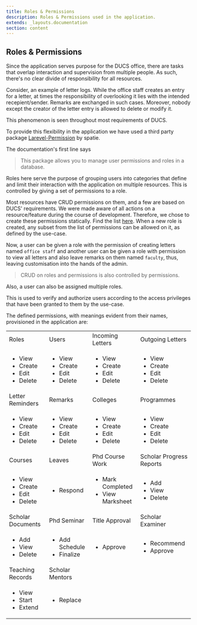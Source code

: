 ```yaml
---
title: Roles & Permissions
description: Roles & Permissions used in the application.
extends: _layouts.documentation
section: content
---
```

## Roles & Permissions 


Since the application serves purpose for the DUCS office, there are tasks that overlap interaction and supervision from multiple people. As such, there's no clear divide of responsibility for all resources. 

Consider, an example of letter logs. While the office staff creates an entry for a letter, at times the responsibility of overlooking it lies with the intended recepient/sender. Remarks are exchanged in such cases. Moreover, nobody except the creator of the letter entry is allowed to delete or modify it.

This phenomenon is seen throughout most requirements of DUCS. 

To provide this flexibility in the application we have used a third party package [Larevel-Permission](https://docs.spatie.be/laravel-permission/v3/introduction/) by spatie.

The documentation's first line says 
> This package allows you to manage user permissions and roles in a database.

Roles here serve the purpose of grouping users into categories that define and limit their interaction with the application on multiple resources. This is controlled by giving a set of permissions to a role.

Most resources have CRUD permissions on them, and a few are based on DUCS' requirements. We were made aware of all actions on a resource/feature during the course of development. Therefore, we chose to create these permissions statically. Find the list [here](#list-of-permissions). When a new role is created, any subset from the list of permissions can be allowed on it, as defined by the use-case.

Now, a user can be given a role with the permission of creating letters named `office staff` and another user can be given a role with permission to view all letters and also leave remarks on them named `faculty`, thus, leaving customisation into the hands of the admin.

> CRUD on roles and permissions is also controlled by permissions.

Also, a user can also be assigned multiple roles.

This is used to verify and authorize users according to the access privileges
that have been granted to them by the use-case.

The defined permissions, with meanings evident from their names, provisioned in the
application are:
            
<a name="list-of-permissions">
<table>
  <tbody>
    <tr class="bg-gray-300 text-center h-16">
      <td>Roles</td>
      <td>Users</td>
      <td>Incoming Letters</td>
      <td>Outgoing Letters</td>
    </tr>
    <tr class="text-center">
      <td>
        <ul>
            <li> View </li>
            <li> Create </li>
            <li> Edit </li>
            <li> Delete </li>
        </ul>
      </td>
      <td>
        <ul>
            <li> View </li>
            <li> Create </li>
            <li> Edit </li>
            <li> Delete </li>
        </ul>
      </td>
      <td>
        <ul>
            <li> View </li>
            <li> Create </li>
            <li> Edit </li>
            <li> Delete </li>
        </ul>
      </td>
      <td>
        <ul>
            <li> View </li>
            <li> Create </li>
            <li> Edit </li>
            <li> Delete </li>
        </ul>
      </td>
    </tr>
    <tr class="bg-gray-300 text-center h-16">
      <td>Letter Reminders</td>
      <td>Remarks</td>
      <td>Colleges</td>
      <td>Programmes</td>
    </tr>
    <tr class="text-center">
      <td>
        <ul>
            <li> View </li>
            <li> Create </li>
            <li> Edit </li>
            <li> Delete </li>
        </ul>
      </td>
      <td>
        <ul>
            <li> View </li>
            <li> Create </li>
            <li> Edit </li>
            <li> Delete </li>
        </ul>
      </td>
      <td>
        <ul>
            <li> View </li>
            <li> Create </li>
            <li> Edit </li>
            <li> Delete </li>
        </ul>
      </td>
      <td>
        <ul>
            <li> View </li>
            <li> Create </li>
            <li> Edit </li>
            <li> Delete </li>
        </ul>
      </td>
    </tr>
    <tr class="bg-gray-300 text-center h-16">
      <td>Courses</td>
      <td>Leaves</td>
      <td>Phd Course Work</td>
      <td>Scholar Progress Reports</td>
    </tr>
    <tr class="text-center">
      <td>
          <ul>
              <li> View </li>
              <li> Create </li>
              <li> Edit </li>
              <li> Delete </li>
          </ul>
        </td>
      <td>
        <ul>
            <li> Respond </li>
        </ul>
      </td>
      <td>
        <ul>
            <li> Mark Completed </li>
            <li> View Marksheet </li>
        </ul>
      </td>
      <td>
        <ul>
            <li> Add </li>
            <li> View </li>
            <li> Delete </li>
        </ul>
      </td>
    </tr>
    <tr class="bg-gray-300 text-center h-16">
      <td>Scholar Documents</td>
      <td>Phd Seminar</td>
      <td>Title Approval</td>
      <td>Scholar Examiner</td>
    </tr>
    <tr class="text-center">
      <td>
        <ul>
            <li> Add </li>
            <li> View </li>
            <li> Delete </li>
        </ul>
      </td>
      <td>
        <ul>
            <li> Add Schedule </li>
            <li> Finalize </li>
        </ul>
      </td>
      <td>
        <ul>
            <li> Approve </li>
        </ul>
      </td>
      <td>
        <ul>
            <li> Recommend </li>
            <li> Approve </li>
        </ul>
      </td>
    </tr>
    <tr class="bg-gray-300 text-center h-16">
        <td>Teaching Records</td>
        <td>Scholar Mentors</td>
    </tr>
    <tr class="text-center">
      <td>
        <ul>
            <li> View </li>
            <li> Start </li>
            <li> Extend </li>
        </ul>
      </td>
        <td>
            <ul>
                <li> Replace </li>
            </ul>
        </td>
    </tr>
  </tbody>
</table>

            